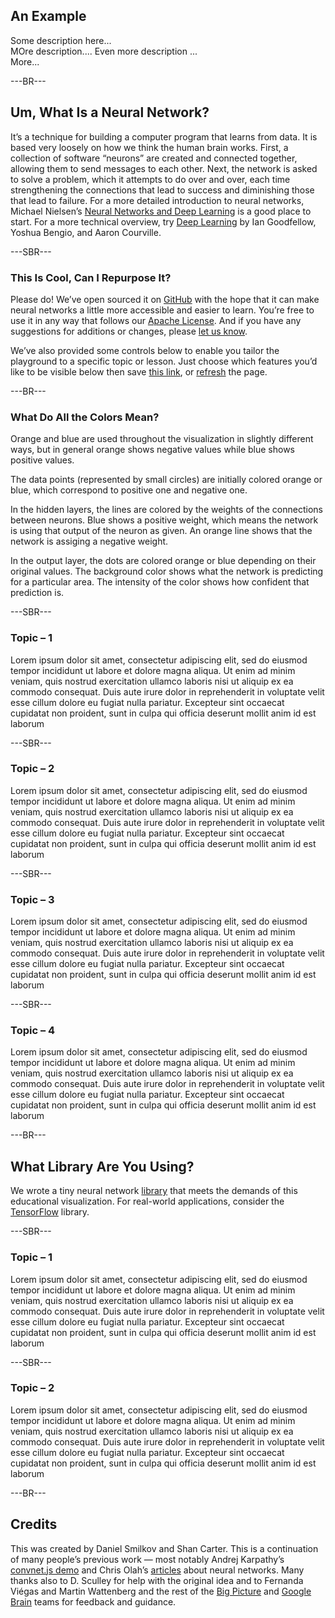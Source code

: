 ## An Example

Some description here...  
MOre description....
Even more description ...  
More...

---BR---

## Um, What Is a Neural Network?

It’s a technique for building a computer program that learns from data. It is based very loosely on how we think the human brain works. First, a collection of software “neurons” are created and connected together, allowing them to send messages to each other. Next, the network is asked to solve a problem, which it attempts to do over and over, each time strengthening the connections that lead to success and diminishing those that lead to failure. For a more detailed introduction to neural networks, Michael Nielsen’s [Neural Networks and Deep Learning](http://neuralnetworksanddeeplearning.com/index.html) is a good place to start. For a more technical overview, try [Deep Learning](http://www.deeplearningbook.org/) by Ian Goodfellow, Yoshua Bengio, and Aaron Courville.

---SBR---

### This Is Cool, Can I Repurpose It?


Please do! We’ve open sourced it on [GitHub](https://github.com/tensorflow/playground) with the hope that it can make neural networks a little more accessible and easier to learn. You’re free to use it in any way that follows our [Apache License](https://github.com/tensorflow/playground/blob/master/LICENSE). And if you have any suggestions for additions or changes, please [let us know](https://github.com/tensorflow/playground/issues).

We’ve also provided some controls below to enable you tailor the playground to a specific topic or lesson. Just choose which features you’d like to be visible below then save [this link](#), or [refresh](javascript:location.reload();) the page.

---BR---

###  What Do All the Colors Mean?


Orange and blue are used throughout the visualization in slightly different ways, but in general orange shows negative values while blue shows positive values.

The data points (represented by small circles) are initially colored orange or blue, which correspond to positive one and negative one.

In the hidden layers, the lines are colored by the weights of the connections between neurons. Blue shows a positive weight, which means the network is using that output of the neuron as given. An orange line shows that the network is assiging a negative weight.

In the output layer, the dots are colored orange or blue depending on their original values. The background color shows what the network is predicting for a particular area. The intensity of the color shows how confident that prediction is.

---SBR---

###  Topic – 1

Lorem ipsum dolor sit amet, consectetur adipiscing elit, sed do eiusmod tempor incididunt ut labore et dolore magna aliqua. Ut enim ad minim veniam, quis nostrud exercitation ullamco laboris nisi ut aliquip ex ea commodo consequat. Duis aute irure dolor in reprehenderit in voluptate velit esse cillum dolore eu fugiat nulla pariatur. Excepteur sint occaecat cupidatat non proident, sunt in culpa qui officia deserunt mollit anim id est laborum

---SBR---

###  Topic – 2

Lorem ipsum dolor sit amet, consectetur adipiscing elit, sed do eiusmod tempor incididunt ut labore et dolore magna aliqua. Ut enim ad minim veniam, quis nostrud exercitation ullamco laboris nisi ut aliquip ex ea commodo consequat. Duis aute irure dolor in reprehenderit in voluptate velit esse cillum dolore eu fugiat nulla pariatur. Excepteur sint occaecat cupidatat non proident, sunt in culpa qui officia deserunt mollit anim id est laborum

---SBR---

###  Topic – 3

Lorem ipsum dolor sit amet, consectetur adipiscing elit, sed do eiusmod tempor incididunt ut labore et dolore magna aliqua. Ut enim ad minim veniam, quis nostrud exercitation ullamco laboris nisi ut aliquip ex ea commodo consequat. Duis aute irure dolor in reprehenderit in voluptate velit esse cillum dolore eu fugiat nulla pariatur. Excepteur sint occaecat cupidatat non proident, sunt in culpa qui officia deserunt mollit anim id est laborum

---SBR---

###  Topic – 4

Lorem ipsum dolor sit amet, consectetur adipiscing elit, sed do eiusmod tempor incididunt ut labore et dolore magna aliqua. Ut enim ad minim veniam, quis nostrud exercitation ullamco laboris nisi ut aliquip ex ea commodo consequat. Duis aute irure dolor in reprehenderit in voluptate velit esse cillum dolore eu fugiat nulla pariatur. Excepteur sint occaecat cupidatat non proident, sunt in culpa qui officia deserunt mollit anim id est laborum


---BR---

What Library Are You Using?
---------------------------

We wrote a tiny neural network [library](https://github.com/tensorflow/playground/blob/master/src/nn.ts) that meets the demands of this educational visualization. For real-world applications, consider the [TensorFlow](https://www.tensorflow.org/) library.

---SBR---

###  Topic – 1

Lorem ipsum dolor sit amet, consectetur adipiscing elit, sed do eiusmod tempor incididunt ut labore et dolore magna aliqua. Ut enim ad minim veniam, quis nostrud exercitation ullamco laboris nisi ut aliquip ex ea commodo consequat. Duis aute irure dolor in reprehenderit in voluptate velit esse cillum dolore eu fugiat nulla pariatur. Excepteur sint occaecat cupidatat non proident, sunt in culpa qui officia deserunt mollit anim id est laborum

---SBR---

###  Topic – 2

Lorem ipsum dolor sit amet, consectetur adipiscing elit, sed do eiusmod tempor incididunt ut labore et dolore magna aliqua. Ut enim ad minim veniam, quis nostrud exercitation ullamco laboris nisi ut aliquip ex ea commodo consequat. Duis aute irure dolor in reprehenderit in voluptate velit esse cillum dolore eu fugiat nulla pariatur. Excepteur sint occaecat cupidatat non proident, sunt in culpa qui officia deserunt mollit anim id est laborum

---BR---

Credits
-------

This was created by Daniel Smilkov and Shan Carter. This is a continuation of many people’s previous work — most notably Andrej Karpathy’s [convnet.js demo](http://cs.stanford.edu/people/karpathy/convnetjs/demo/classify2d.html) and Chris Olah’s [articles](http://colah.github.io/posts/2014-03-NN-Manifolds-Topology/) about neural networks. Many thanks also to D. Sculley for help with the original idea and to Fernanda Viégas and Martin Wattenberg and the rest of the [Big Picture](https://research.google.com/bigpicture/) and [Google Brain](https://research.google.com/teams/brain/) teams for feedback and guidance.
